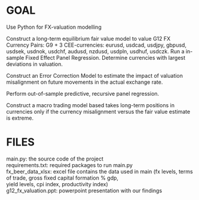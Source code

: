 # GOAL
Use Python for FX-valuation modelling

Construct a long-term equilibrium fair value model to value G12 FX Currency Pairs: G9 + 3 CEE-currencies: eurusd, usdcad, usdjpy, gbpusd, usdsek, usdnok, usdchf, audusd, nzdusd, usdpln, usdhuf, usdczk. Run a in-sample Fixed Effect Panel Regression. Determine currencies with largest deviations in valuation. 

Construct an Error Correction Model to estimate the impact of valuation misalignment on future movements in the actual exchange rate.

Perform out-of-sample predictive, recursive panel regression.

Construct a macro trading model based takes long-term positions in currencies only if the currency misalignment versus the fair value estimate is extreme.

# FILES
main.py: the source code of the project <br>
requirements.txt: required packages to run main.py <br>
fx_beer_data_xlsx: excel file contains the data used in main (fx levels, terms of trade, gross fixed capital formation % gdp, <br>
yield levels, cpi index, productivity index) <br>
g12_fx_valuation.ppt: powerpoint presentation with our findings <br>
